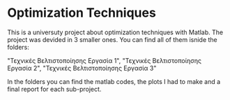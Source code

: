 # Optimization Techniques

This is a universuty project about optimization techniques with Matlab. The project was devided in 3 smaller ones. You can find all of them isnide the folders:

"Τεχνικές Βελτιστοποίησης Εργασία 1", 
"Τεχνικές Βελτιστοποίησης Εργασία 2", 
"Τεχνικές Βελτιστοποίησης Εργασία 3"

In the folders you can find the matlab codes, the plots I had to make and a final report for each sub-project.
